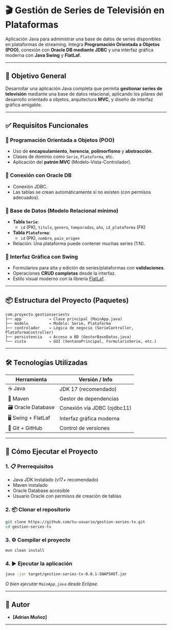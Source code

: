 # 🎬 Gestión de Series de Televisión en Plataformas

Aplicación Java para administrar una base de datos de series disponibles en plataformas de streaming. Integra **Programación Orientada a Objetos (POO)**, conexión con **Oracle DB mediante JDBC** y una interfaz gráfica moderna con **Java Swing** y **FlatLaf**.

---

## 🎯 Objetivo General

Desarrollar una aplicación Java completa que permita **gestionar series de televisión** mediante una base de datos relacional, aplicando los pilares del desarrollo orientado a objetos, arquitectura **MVC**, y diseño de interfaz gráfica amigable.

---

## ✅ Requisitos Funcionales

### 🔹 Programación Orientada a Objetos (POO)
- Uso de **encapsulamiento**, **herencia**, **polimorfismo** y **abstracción**.
- Clases de dominio como `Serie`, `Plataforma`, etc.
- Aplicación del **patrón MVC** (Modelo-Vista-Controlador).

### 🔹 Conexión con Oracle DB
- Conexión JDBC.
- Las tablas se crean automáticamente si no existen (con permisos adecuados).

### 🔹 Base de Datos (Modelo Relacional mínimo)
- **Tabla `Serie`**:
  - `id` (PK), `titulo`, `genero`, `temporadas`, `año`, `id_plataforma` (FK)
- **Tabla `Plataforma`**:
  - `id` (PK), `nombre`, `pais_origen`
- Relación: Una plataforma puede contener muchas series (1:N).

### 🔹 Interfaz Gráfica con Swing
- Formularios para alta y edición de series/plataformas con **validaciones**.
- Operaciones **CRUD completas** desde la interfaz.
- Estilo visual moderno con la librería [FlatLaf](https://www.formdev.com/flatlaf/).

---

## 📦 Estructura del Proyecto (Paquetes)

```text
com.proyecto.gestionseriestv
├── app            → Clase principal (MainApp.java)
├── modelo         → Modelo: Serie, Plataforma
├── controlador    → Lógica de negocio (SerieController, PlataformaController)
├── persistencia   → Acceso a BD (GestorBaseDatos.java)
└── vista          → GUI (VentanaPrincipal, FormularioSerie, etc.)
```

---

## 🛠️ Tecnologías Utilizadas

| Herramienta        | Versión / Info                  |
|--------------------|---------------------------------|
| ☕ Java             | JDK 17 (recomendado)            |
| 🧱 Maven           | Gestor de dependencias          |
| 🗃️ Oracle Database | Conexión vía JDBC (ojdbc11)     |
| 🖥️ Swing + FlatLaf | Interfaz gráfica moderna        |
| 🐙 Git + GitHub    | Control de versiones            |

---

## 🚀 Cómo Ejecutar el Proyecto

### 1. 📋 Prerrequisitos
- Java JDK instalado (v17+ recomendado)
- Maven instalado
- Oracle Database accesible
- Usuario Oracle con permisos de creación de tablas

### 2. 📦 Clonar el repositorio

```bash
git clone https://github.com/tu-usuario/gestion-series-tv.git
cd gestion-series-tv
```

### 3. ⚙️ Compilar el proyecto

```bash
mvn clean install
```

### 4. ▶️ Ejecutar la aplicación

```bash
java -jar target/gestion-series-tv-0.0.1-SNAPSHOT.jar
```

_O bien ejecutar `MainApp.java` desde Eclipse._

---



## 👤 Autor

- **[Adrian Muñoz]**  


---

